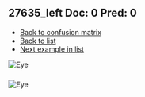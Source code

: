 ## 27635_left Doc: 0 Pred: 0
- [Back to confusion matrix](https://github.com/juliandewit/kaggle_retinopathy/blob/master/matrix.md)
- [Back to list](https://github.com/juliandewit/kaggle_retinopathy/blob/master/lists/00/list.md)
- [Next example in list](https://github.com/juliandewit/kaggle_retinopathy/blob/master/lists/00/27/27637_left.md)

![Eye](https://retinopaty.blob.core.windows.net/size1024/27635_left_0.jpeg)

### 

![Eye]()
